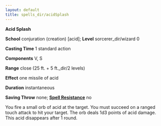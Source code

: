 ```yaml
---
layout: default
title: spells_dir/acidSplash
---
```

 **Acid Splash**

**School** conjuration (creation) [acid]; **Level** sorcerer_dir/wizard 0

**Casting Time** 1 standard action

**Components** V, S

**Range** close (25 ft. + 5 ft._dir/2 levels)

**Effect** one missile of acid

**Duration** instantaneous

**Saving Throw** none; **[Spell Resistance](../glossary#_spell-resistance)** no

You fire a small orb of acid at the target. You must succeed on a ranged touch attack to hit your target. The orb deals 1d3 points of acid damage. This acid disappears after 1 round.

